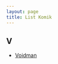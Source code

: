 ```yaml
---
layout: page
title: List Komik 
---
```

<h2>V</h2>
<ul>
  <li><a href="google.com">Voidman</a></li>
</ul>
